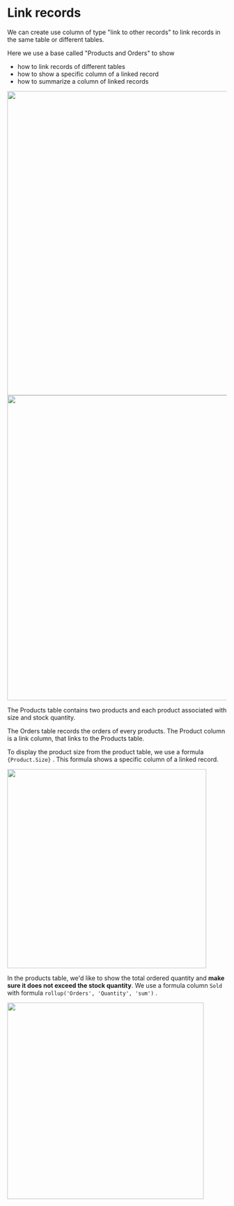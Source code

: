 # Link records

We can create use column of type "link to other records" to link records in the same table or different tables.

Here we use a base called "Products and Orders" to show

* how to link records of different tables
* how to show a specific column of a linked record
* how to summarize a column of linked records

<img src="https://docs.seatable.io/lib/77cbe12e-72a7-488b-972d-0ca6376cd056/file/images/auto-upload/image (51).png?raw=1" height="null" width="698" />

<img src="https://docs.seatable.io/lib/77cbe12e-72a7-488b-972d-0ca6376cd056/file/images/auto-upload/image (52).png?raw=1" height="null" width="700" />

The Products table contains two products and each product associated with size and stock quantity.

The Orders table records the orders of every products. The Product column is a link column, that links to the Products table.

To display the product size from the product table, we use a formula `{Product.Size}` . This formula shows a specific column of a linked record.

<img src="https://docs.seatable.io/lib/77cbe12e-72a7-488b-972d-0ca6376cd056/file/images/auto-upload/image (53).png?raw=1" height="null" width="457" />

In the products table, we'd like to show the total ordered quantity and **make sure it does not exceed the stock quantity**. We use a formula column `Sold` with formula `rollup('Orders', 'Quantity', 'sum')` .

<img src="https://docs.seatable.io/lib/77cbe12e-72a7-488b-972d-0ca6376cd056/file/images/auto-upload/image (54).png?raw=1" height="null" width="451" />



 
